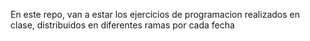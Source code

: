 En este repo, van a estar los ejercicios de programacion realizados en clase, distribuidos en diferentes ramas por cada fecha
